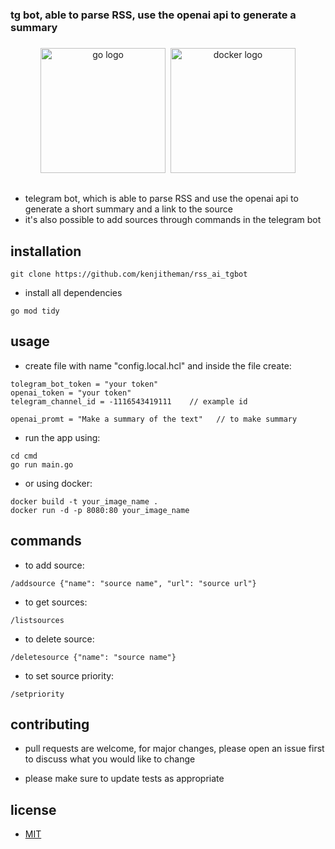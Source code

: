 ### tg bot, able to parse RSS, use the openai api to generate a summary

###

<div align="center">
  <img src="https://cdn.jsdelivr.net/gh/devicons/devicon/icons/go/go-original.svg" height="200" alt="go logo"  />
  <img width="" />
  <img src="https://cdn.jsdelivr.net/gh/devicons/devicon/icons/docker/docker-original.svg" height="200" alt="docker logo"  />
</div>

###

##
- telegram bot, which is able to parse RSS and use the openai api to generate a short summary and a link to the source
- it's also possible to add sources through commands in the telegram bot

## installation

```
git clone https://github.com/kenjitheman/rss_ai_tgbot 
```

- install all dependencies

```
go mod tidy
```

## usage

- create file with name "config.local.hcl" and inside the file create:

```
tolegram_bot_token = "your token"
openai_token = "your token"
telegram_channel_id = -1116543419111    // example id

openai_promt = "Make a summary of the text"   // to make summary
```

- run the app using:

```
cd cmd
go run main.go
```

- or using docker:

```
docker build -t your_image_name .
docker run -d -p 8080:80 your_image_name
```

## commands

- to add source:

```
/addsource {"name": "source name", "url": "source url"}
```

- to get sources:

```
/listsources
```

- to delete source:

```
/deletesource {"name": "source name"}
```

- to set source priority:

```
/setpriority 
```

## contributing

- pull requests are welcome, for major changes, please open an issue first
to discuss what you would like to change

- please make sure to update tests as appropriate

## license

- [MIT](https://choosealicense.com/licenses/mit/)
